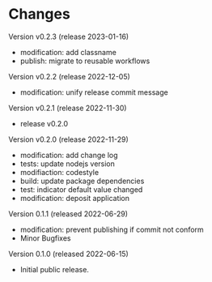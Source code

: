 
Changes
=======

Version v0.2.3 (release 2023-01-16)

- modification: add classname
- publish: migrate to reusable workflows


Version v0.2.2 (release 2022-12-05)

- modification: unify release commit message


Version v0.2.1 (release 2022-11-30)

- release v0.2.0


Version v0.2.0 (release 2022-11-29)

- modification: add change log
- tests: update nodejs version
- modifiaction: codestyle
- build: update package dependencies
- test: indicator default value changed
- modification: deposit application


Version 0.1.1 (released 2022-06-29)

- modification: prevent publishing if commit not conform
- Minor Bugfixes

Version 0.1.0 (released 2022-06-15)

- Initial public release.
